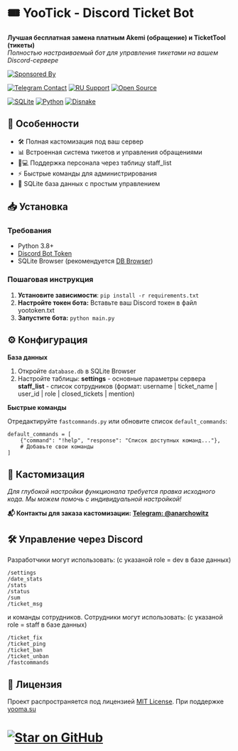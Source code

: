 # 🎟️ YooTick - Discord Ticket Bot

**Лучшая бесплатная замена платным Akemi (обращение) и TicketTool (тикеты)**  
*Полностью настраиваемый бот для управления тикетами на вашем Discord-сервере*

[![Sponsored By](https://img.shields.io/badge/Sponsored_By-yooma.su-FF6F61?logo=github-sponsors)](https://yooma.su)

[![Telegram Contact](https://img.shields.io/badge/Contact-Telegram-blue?logo=telegram)](https://t.me/anarchowitz)
[![RU Support](https://img.shields.io/badge/Support-RU-red)](https://yooma.su)
[![Open Source](https://img.shields.io/badge/License-MIT-yellow?logo=open-source-initiative)](https://opensource.org/licenses/MIT)

[![SQLite](https://img.shields.io/badge/SQLite-✓-003B57?logo=sqlite)](https://sqlite.org)
[![Python](https://img.shields.io/badge/Python-✓-3776AB?logo=python)](https://python.org)
[![Disnake](https://img.shields.io/badge/Disnake-✓-5865F2?logo=discord)](https://docs.disnake.dev)

## 🌟 Особенности
- 🛠️ Полная кастомизация под ваш сервер
- 📊 Встроенная система тикетов и управления обращениями
- 👨💻 Поддержка персонала через таблицу staff_list
- ⚡ Быстрые команды для администрирования
- 📁 SQLite база данных с простым управлением

## 📥 Установка

### Требования
- Python 3.8+
- [Discord Bot Token](https://discord.com/developers/applications)
- SQLite Browser (рекомендуется [DB Browser](https://sqlitebrowser.org/))

### Пошаговая инструкция
1. **Установите зависимости**:
  ```pip install -r requirements.txt```
2. **Настройте токен бота:**
  Вставьте ваш Discord токен в файл yootoken.txt
3. **Запустите бота:**
  ```python main.py```

## ⚙️ Конфигурация

**База данных**
1. Откройте `database.db` в SQLite Browser
2. Настройте таблицы:
   **settings** - основные параметры сервера
   **staff_list** - список сотрудников (формат: username | ticket_name | user_id | role | closed_tickets | mention)
   
**Быстрые команды**

Отредактируйте `fastcommands.py` или обновите список `default_commands`:
```
default_commands = [
    {"command": "!help", "response": "Список доступных команд..."},
    # Добавьте свои команды
]
```

## 🔧 Кастомизация

*Для глубокой настройки функционала требуется правка исходного кода.
Мы можем помочь с индивидуальной настройкой!*

**📬 Контакты для заказа кастомизации:**
[**Telegram: @anarchowitz**](https://t.me/anarchowitz)

## 🛠️ Управление через Discord
Разработчики могут использовать: (с указаной role = dev в базе данных)
```
/settings
/date_stats
/stats
/status
/sum
/ticket_msg
```
и команды сотрудников.
Сотрудники могут использовать: (с указаной role = staff в базе данных)
```
/ticket_fix
/ticket_ping
/ticket_ban
/ticket_unban
/fastcommands
```
## 📄 Лицензия

Проект распространяется под лицензией [MIT License](https://github.com/Anarchowitz/YooTickPrivate/blob/main/LICENSE).
При поддержке [yooma.su](https://yooma.su/ru)

# [![Star on GitHub](https://img.shields.io/github/stars/anarchowitz/YooTick.svg?style=social)](https://github.com/anarchowitz/YooTick/stargazers)

